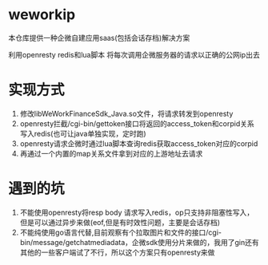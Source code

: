 # weworkip

本仓库提供一种企微自建应用saas(包括会话存档)解决方案

利用openresty redis和lua脚本 将每次调用企微服务器的请求以正确的公网ip出去

# 实现方式

1. 修改libWeWorkFinanceSdk_Java.so文件，将请求转发到openresty
2. openresty拦截/cgi-bin/gettoken接口将返回的access_token和corpid关系写入redis(也可让java单独实现，定时跑)
3. openresty请求企微时通过lua脚本查询redis获取access_token对应的corpid
4. 再通过一个内置的map关系文件拿到对应的上游地址去请求

# 遇到的坑

1. 不能使用openresty将resp body 请求写入redis，op只支持非阻塞性写入，但是可以通过异步来做(eof,但是有时效性问题，主要是会话存档)
2. 不能纯使用go语言代替,目前观察有个拉取图片和文件的接口/cgi-bin/message/getchatmediadata，企微sdk使用分片来做的，我用了gin还有其他的一些客户端试了不行，所以这个方案只有openresty来做
